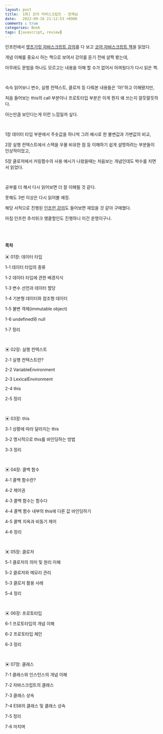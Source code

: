 ```yaml
---
layout: post
title:  1회] 코어 자바스크립트 - 정재남
date:   2022-09-16 21:12:53 +0900
comments : true
categories: Book
tags: [javascript, review]
---
```


인프런에서 [렛츠기릿 자바스크립트 강의](https://www.inflearn.com/course/%EB%A0%88%EC%B8%A0%EA%B8%B0%EB%A6%BF-%EC%9E%90%EB%B0%94%EC%8A%A4%ED%81%AC%EB%A6%BD%ED%8A%B8)를 다 보고 [코어 자바스크립트 책](https://search.shopping.naver.com/book/catalog/32466950627)을 읽었다.

개념 이해를 중요시 하는 책으로 보여서 강의를 듣기 전에 살짝 봤는데,

아무래도 문법을 하나도 모르고는 내용을 이해 할 수가 없어서 아껴뒀다가 다시 읽은 책.

<br>

슥슥 읽어보니 변수, 실행 컨텍스트, 클로저 등 다뤄본 내용들은 '아!'하고 이해됐지만,

처음 들어보는 this의 call 부분이나 프로토타입 부분은 이게 뭔지 왜 쓰는지 알듯말듯하다.

아는만큼 보인다는게 이런 느낌일까 싶다.

<br>

1장 데이터 타입 부분에서 주솟값을 하나씩 그려 예시로 한 불변값과 가변값의 비교,

2장 실행 컨텍스트에서 스택을 우물 비유한 점 등 이해하기 쉽게 설명하려는 부분들이 인상적이었고,

5장 클로저에서 커링함수의 사용 예시가 나왔을때는 처음보는 개념인데도 박수를 치면서 읽었다.

<br>

공부를 더 해서 다시 읽어보면 더 잘 이해될 것 같다.

못해도 3번 이상은 다시 읽어볼 예정. 

해당 서적으로 진행된 [인프런 강의](https://www.inflearn.com/course/%ED%95%B5%EC%8B%AC%EA%B0%9C%EB%85%90-javascript-flow/)도 들어보면 재밌을 것 같아 구매했다.

마침 인프런 추석위크 앵콜할인도 진행하니 이건 운명이구나.

<br>

<br>

#### 목차

▣ 01장: 데이터 타입

1-1 데이터 타입의 종류

1-2 데이터 타입에 관한 배경지식

1-3 변수 선언과 데이터 할당

1-4 기본형 데이터와 참조형 데이터

1-5 불변 객체(immutable object)

1-6 undefined와 null

1-7 정리

<br>

▣ 02장: 실행 컨텍스트

2-1 실행 컨텍스트란?

2-2 VariableEnvironment

2-3 LexicalEnvironment

2-4 this

2-5 정리

<br>

▣ 03장: this

3-1 상황에 따라 달라지는 this

3-2 명시적으로 this를 바인딩하는 방법

3-3 정리

<br>

▣ 04장: 콜백 함수

4-1 콜백 함수란?

4-2 제어권

4-3 콜백 함수는 함수다

4-4 콜백 함수 내부의 this에 다른 값 바인딩하기

4-5 콜백 지옥과 비동기 제어

4-6 정리

<br>

▣ 05장: 클로저

5-1 클로저의 의미 및 원리 이해

5-2 클로저와 메모리 관리

5-3 클로저 활용 사례

5-4 정리

<br>

▣ 06장: 프로토타입

6-1 프로토타입의 개념 이해

6-2 프로토타입 체인

6-3 정리

<br>

▣ 07장: 클래스

7-1 클래스와 인스턴스의 개념 이해

7-2 자바스크립트의 클래스

7-3 클래스 상속

7-4 ES6의 클래스 및 클래스 상속

7-5 정리

7-6 마치며
